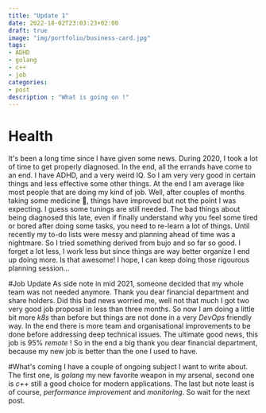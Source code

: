 ```yaml
---
title: "Update 1"
date: 2022-18-02T23:03:23+02:00
draft: true
image: "img/portfolio/business-card.jpg"
tags:
- ADHD
- golang
- c++
- job
categories:
- post
description : "What is going on !"
---
```


# Health
It's been a long time since I have given some news. 
During 2020, I took a lot of time to get properly diagnosed.
In the end, all the errands have come to an end. I have ADHD,
and a very weird IQ. So I am very very good in certain things
and less effective some other things. At the end I am average like
most people that are doing my kind of job. Well, after couples 
of months taking some medicine 💊, things have improved but not 
the point I was expecting. I guess some tunings are still needed.
The bad things about being diagnosed this late, even if 
finally understand why you feel some tired or bored after
doing some tasks, you need to re-learn a lot of things. 
Until recently my to-do lists were messy and planning ahead of time
was a nightmare. So I tried something derived from bujo and so far
so good. I forget a lot less, I work less but since things
are way better organize I end up doing more. Is that 
awesome! I hope, I can keep doing those rigourous planning
session...

#Job Update
As side note in mid 2021, someone decided that my whole team
was not needed anymore. Thank you dear financial department and 
share holders. Did this bad news worried me, well not that much I got 
two very good job proposal in less than three months.
So now I am doing a little bit more *k8s* than before but things
are not done in a very *DevOps* friendly way. In the end there is 
more team and organisational improvements to be done before addressing deep technical
issues. The ultimate good news, this job is 95% *remote* !
So in the end a big thank you dear financial department, because my new job
is better than the one I used to have.

#What's coming
I have a couple of ongoing subject I want to write about.
The first one, is *golang* my new favorite weapon in my
arsenal, second one is *c++* still a good choice for modern applications.
The last but note least is of course, *performance improvement* and *monitoring*.
So wait for the next post.
